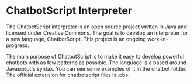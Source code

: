 ChatbotScript Interpreter
===========
The ChatbotScript interpreter is an open source project written in Java and licensed under Creative Commons. The goal is to develop an interpreter for a new language, ChatbotScript. This project is an ongoing work-in-progress.

The main purpose of ChatbotScript is to make it easy to develop powerful chatbots with as few patterns as possible. The language is a based around Javascript's syntax. You can see some examples of it in the chatbot folder. The official extension for chatbotscript files is .cbs.
